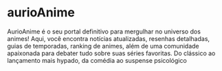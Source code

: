 # aurioAnime
AurioAnime é o seu portal definitivo para mergulhar no universo dos animes! Aqui, você encontra notícias atualizadas, resenhas detalhadas, guias de temporadas, ranking de animes, além de uma comunidade apaixonada para debater tudo sobre suas séries favoritas.  Do clássico ao lançamento mais hypado, da comédia ao suspense psicológico 
